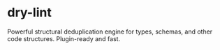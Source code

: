 # dry-lint
Powerful structural deduplication engine for types, schemas, and other code structures. Plugin-ready and fast.
